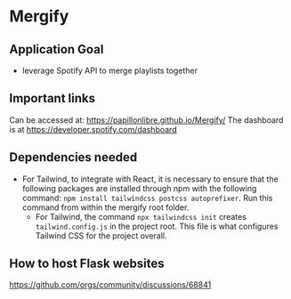 # Mergify

## Application Goal
- leverage Spotify API to merge playlists together
## Important links
Can be accessed at: https://papillonlibre.github.io/Mergify/
The dashboard is at https://developer.spotify.com/dashboard

## Dependencies needed

- For Tailwind, to integrate with React, it is necessary to ensure that the following packages are installed through npm with the following command: `npm install tailwindcss postcss autoprefixer`. Run this command from within the mergify root folder.
    - For Tailwind, the command `npx tailwindcss init` creates `tailwind.config.js` in the project root. This file is what configures Tailwind CSS for the project overall.

## How to host Flask websites
https://github.com/orgs/community/discussions/68841
